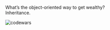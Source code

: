 What’s the object-oriented way to get wealthy?  
Inheritance.  

![codewars](https://www.codewars.com/users/alex-654/badges/micro)
